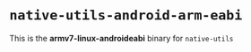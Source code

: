 # `native-utils-android-arm-eabi`

This is the **armv7-linux-androideabi** binary for `native-utils`
